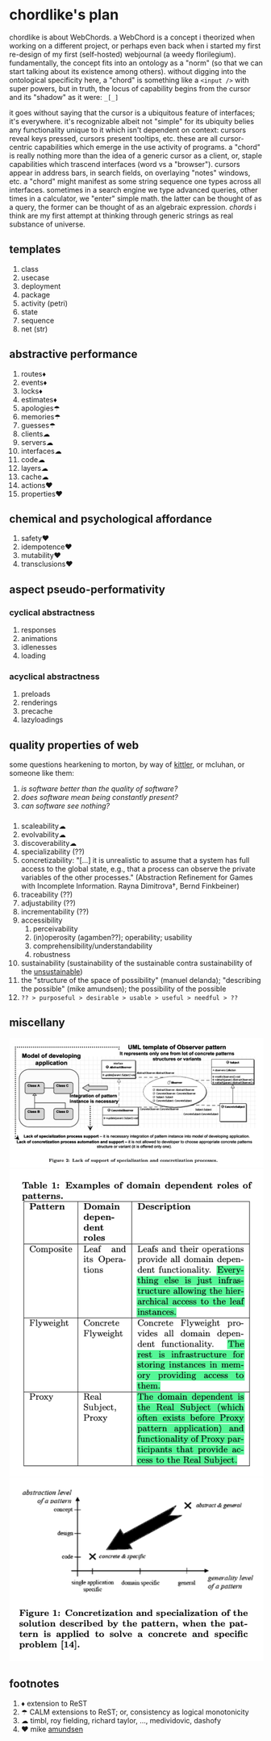# chordlike's plan

chordlike is about WebChords. a WebChord is a concept i theorized when working
on a different project, or perhaps even back when i started my first re-design
of my first (self-hosted) webjournal (a weedy florilegium). fundamentally, the 
concept fits into an ontology as a "norm" (so that we can start talking about 
its existence among others). without digging into the ontological specificity 
here, a "chord" is something like a `<input />` with super powers, but in
truth, the locus of capability begins from the cursor and its "shadow" as it
were: `_[_]`

it goes without saying that the cursor is a ubiquitous feature of interfaces;
it's everywhere. it's recognizable albeit not "simple" for its ubiquity
belies any functionality unique to it which isn't dependent on context:
cursors reveal keys pressed, cursors present tooltips, etc. these are
all cursor-centric capabilities which emerge in the use activity of programs.
a "chord" is really nothing more than the idea of a generic cursor
as a client, or, staple capabilities which trascend interfaces (word vs a
"browser"). cursors appear in address bars, in search fields, on overlaying
"notes" windows, etc. a "chord" might manifest as some string sequence
one types across all interfaces. sometimes in a search engine we type
advanced queries, other times in a calculator, we "enter" simple math.
the latter can be thought of as a query, the former can be thought of as
an algebraic expression. *chords* i think are my first attempt at thinking
through generic strings as real substance of universe.

## templates

1. class
2. usecase
3. deployment
4. package
5. activity (petri)
6. state
7. sequence
8. net (str)

## abstractive performance

1. routes♦
2. events♦
3. locks♦
4. estimates♦
5. apologies☂
6. memories☂
7. guesses☂
8. clients☁
9. servers☁
10. interfaces☁
11. code☁
12. layers☁
13. cache☁
14. actions❤
15. properties❤

## chemical and psychological affordance

1. safety❤
2. idempotence❤
3. mutability❤
4. transclusions❤

## aspect pseudo-performativity

### cyclical abstractness

1. responses
2. animations
3. idlenesses
4. loading

### acyclical abstractness

1. preloads
2. renderings
3. precache
4. lazyloadings

## quality properties of web

some questions hearkening to morton, by way of [kittler], or mcluhan, or someone 
like them:

1. *is software better than the quality of software?*
2. *does software mean being constantly present?*
3. *can software see nothing?*

### 

1. scaleability☁
2. evolvability☁
3. discoverability☁
4. specializability (??)
5. concretizability: "[...] it is unrealistic to assume that a system has full 
   access to the global state, e.g., that a process can observe the private 
   variables of the other processes." (Abstraction Refinement for Games with 
   Incomplete Information. Rayna Dimitrova†, Bernd Finkbeiner)
6. traceability (??)
7. adjustability (??)
8. incrementability (??)
9. accessibility
   1. perceivability
   2. (in)operosity (agamben??); operability; usability
   3. comprehensibility/understandability
	 4. robustness
10. sustainability (sustainability of the sustainable contra sustainability of
    the [unsustainable])
11. the "structure of the space of possibility" (manuel delanda); "describing
    the possible" (mike amundsen); the possibility of the possible 
12. `?? > purposeful > desirable > usable > useful > needful > ??`

## miscellany

![Kajsa, P.-Semantics and Model Driven Design Patterns Instantiation. fig 2](https://raw.githubusercontent.com/nerdfiles/chordlike/master/plan/assets/content-images/Kajsa%2C%20P.-Semantics%20and%20Model%20Driven%20Design%20Patterns%20Instantiation-fig-2.png)
![Kajsa, P.-Semantics and Model Driven Design Patterns Instantiation. tabl 1](https://raw.githubusercontent.com/nerdfiles/chordlike/master/plan/assets/content-images/Kajsa%2C%20P.-Semantics%20and%20Model%20Driven%20Design%20Patterns%20Instantiation-table-1.png)
![Kajsa, P.-Semantics and Model Driven Design Patterns Instantiation. fig 1](https://github.com/nerdfiles/chordlike/raw/master/plan/assets/content-images/Kajsa%2C%20P.-Semantics%20and%20Model%20Driven%20Design%20Patterns%20Instantiation-fig-1.png)

## footnotes

1. ♦ extension to ReST
2. ☂ CALM extensions to ReST; or, consistency as logical monotonicity
3. ☁ timbl, roy fielding, richard taylor, ..., medividovic, dashofy
4. ❤ mike [amundsen][mamund]

[ovm]: https://mamund.site44.com/articles/objects-v-messages/index.html
[mamund]: http://amundsen.com/articles/hypermedia-oriented-design/
[kittler]: https://web.stanford.edu/class/history34q/readings/Kittler/There_is_No_Software.html
[unsustainable]: https://hal.archives-ouvertes.fr/hal-03150750/file/Outer_Space_Expansive_Sustainable_Develo-1.pdf

<!-- EOF -->
